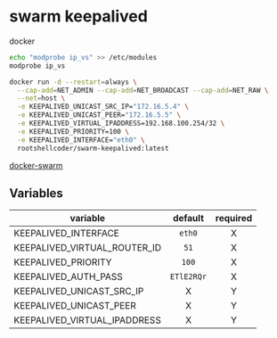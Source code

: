# swarm keepalived

docker

```bash
echo "modprobe ip_vs" >> /etc/modules
modprobe ip_vs
```

```bash
docker run -d --restart=always \
  --cap-add=NET_ADMIN --cap-add=NET_BROADCAST --cap-add=NET_RAW \
  --net=host \
  -e KEEPALIVED_UNICAST_SRC_IP="172.16.5.4" \
  -e KEEPALIVED_UNICAST_PEER="172.16.5.5" \
  -e KEEPALIVED_VIRTUAL_IPADDRESS=192.168.100.254/32 \
  -e KEEPALIVED_PRIORITY=100 \
  -e KEEPALIVED_INTERFACE="eth0" \
  rootshellcoder/swarm-keepalived:latest
```

[docker-swarm](./keepalived-service.yml)

## Variables

| variable                     |  default   | required |
| ---------------------------- | :--------: | :------: |
| KEEPALIVED_INTERFACE         |   `eth0`   |    X     |
| KEEPALIVED_VIRTUAL_ROUTER_ID |    `51`    |    X     |
| KEEPALIVED_PRIORITY          |   `100`    |    X     |
| KEEPALIVED_AUTH_PASS         | `ETlE2RQr` |    X     |
| KEEPALIVED_UNICAST_SRC_IP    |     X      |    Y     |
| KEEPALIVED_UNICAST_PEER      |     X      |    Y     |
| KEEPALIVED_VIRTUAL_IPADDRESS |     X      |    Y     |
